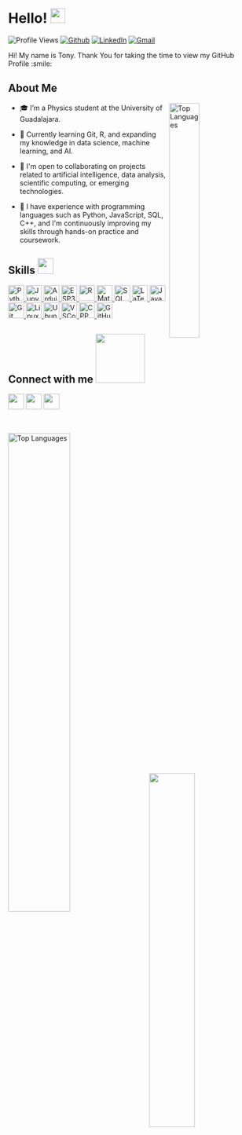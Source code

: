 <h1> Hello! <img src = "https://raw.githubusercontent.com/MartinHeinz/MartinHeinz/master/wave.gif" width = 30px> </h1>
<p align='center'>
</p>


![Profile Views](https://komarev.com/ghpvc/?username=Tonycode-MX&label=Profile%20Views&color=0e75b6&style=flat)
[![Github](https://img.shields.io/github/followers/Tonycode-MX?label=Follow&style=social)](https://github.com/Tonycode-MX)
[![LinkedIn](https://img.shields.io/badge/LinkedIn-blue?style=flat-square&logo=linkedin&logoColor=white)](https://www.linkedin.com/in/tonymartinezanalysis/)
[![Gmail](https://img.shields.io/badge/Gmail-luanrama5@gmail.com-red?style=flat-square&logo=gmail&logoColor=white)](mailto:luanrama5@gmail.com)

<div size='20px'> Hi! My name is Tony. Thank You for taking the time to view my GitHub Profile :smile: 
</div>

<h2> About Me </h2>

<img width="35%" align="right" alt="Top Languages" src="https://github-readme-stats.vercel.app/api?username=Tonycode-MX&show_icons=true&locale=en&count_private=true&hide_rank=true&custom_title=My%20GitHub%20Stats&disable_animations=true&theme=tokyonight" />

- 🎓 I’m a Physics student at the University of Guadalajara.

- 🌱 Currently learning Git, R, and expanding my knowledge in data science, machine learning, and AI.

- 🤝 I'm open to collaborating on projects related to artificial intelligence, data analysis, scientific computing, or emerging technologies.

- 💼 I have experience with programming languages such as Python, JavaScript, SQL, C++, and I'm continuously improving my skills through hands-on practice and coursework.

<h2> Skills <img src="https://media2.giphy.com/media/QssGEmpkyEOhBCb7e1/giphy.gif" width="32px"> </h2>

<a href="https://github.com/Tonycode-MX?tab=repositories&q=&type=&language=python&sort=">
  <img width="32px" src="https://raw.githubusercontent.com/rahulbanerjee26/githubAboutMeGenerator/main/icons/python.svg" alt="Python">
</a>

<a href="https://github.com/Tonycode-MX">
  <img width="32px" src="https://upload.wikimedia.org/wikipedia/commons/thumb/3/38/Jupyter_logo.svg/1200px-Jupyter_logo.svg.png" alt="Jupyter Notebooks">
</a>

<a href="https://github.com/Tonycode-MX">
  <img width="32px" src="https://github.com/rahulbanerjee26/githubProfileReadmeGenerator/blob/main/icons/arduino.svg" alt="Arduino">
</a>

<a href="https://github.com/Tonycode-MX">
  <img width="32px" src="https://cdn-images-1.medium.com/max/278/1*f5X-ZCG4vlJ7V5W7KPBicg@2x.png" alt="ESP32">
</a>

<a href="https://github.com/Tonycode-MX">
  <img width="32px" src="https://upload.wikimedia.org/wikipedia/commons/thumb/1/1b/R_logo.svg/1280px-R_logo.svg.png" alt="R">
</a>

<a href="https://github.com/Tonycode-MX">
  <img width="32px" src="https://upload.wikimedia.org/wikipedia/commons/thumb/2/21/Matlab_Logo.png/1200px-Matlab_Logo.png" alt="Matlab">
</a>

<a href="https://github.com/Tonycode-MX">
  <img width="32px" src="https://upload.wikimedia.org/wikipedia/commons/8/87/Sql_data_base_with_logo.png" alt="SQL">
</a>

<a href="https://github.com/Tonycode-MX">
  <img width="32px" src="https://www.emv.ovgu.de/emv_media/Layout/Logos/overleaf_og_logo-height-230-width-230.png" alt="LaTeX">
</a>

<a href="https://github.com/Tonycode-MX">
  <img width="32px" src="https://raw.githubusercontent.com/rahulbanerjee26/githubAboutMeGenerator/main/icons/javascript.svg" alt="JavaScript">
</a>

<a href="https://github.com/Tonycode-MX">
  <img width="32px" src="https://raw.githubusercontent.com/rahulbanerjee26/githubAboutMeGenerator/main/icons/git.svg" alt="Git">
</a>

<a href="https://github.com/Tonycode-MX">
  <img width="32px" src="https://raw.githubusercontent.com/rahulbanerjee26/githubAboutMeGenerator/main/icons/linux.svg" alt="Linux">
</a>

<a href="https://github.com/Tonycode-MX">
  <img width="32px" src="https://cdn-icons-png.flaticon.com/512/888/888879.png" alt="Ubuntu">
</a>

<a href="https://github.com/Tonycode-MX">
  <img width="32px" src="https://upload.wikimedia.org/wikipedia/commons/thumb/9/9a/Visual_Studio_Code_1.35_icon.svg/2048px-Visual_Studio_Code_1.35_icon.svg.png" alt="VSCode">
</a>

<a href="https://github.com/Tonycode-MX">
  <img width="32px" src="https://upload.wikimedia.org/wikipedia/commons/thumb/1/18/ISO_C%2B%2B_Logo.svg/1822px-ISO_C%2B%2B_Logo.svg.png" alt="CPP">
</a>



<a href="https://github.com/Tonycode-MX">
  <img width="32px" src="https://raw.githubusercontent.com/rahulbanerjee26/githubAboutMeGenerator/main/icons/github.svg" alt="GitHub">
</a>



<h2> Connect with me <img src='https://raw.githubusercontent.com/ShahriarShafin/ShahriarShafin/main/Assets/handshake.gif' width="100px"> </h2>
<a href = 'https://www.linkedin.com/in/tonymartinezanalysis/'> <img width = '32px' align= 'center' src="https://raw.githubusercontent.com/rahulbanerjee26/githubAboutMeGenerator/main/icons/linked-in-alt.svg"/></a> 
<a href = 'https://discord.com/users/itonycol'> <img width = '32px' align= 'center' src="https://raw.githubusercontent.com/rahulbanerjee26/githubAboutMeGenerator/main/icons/discord.svg"/></a>
<a href = 'https://www.github.com/Tonycode-MX'> <img width = '32px' align= 'center' src="https://raw.githubusercontent.com/rahulbanerjee26/githubAboutMeGenerator/main/icons/github.svg"/></a>


  
<br>
<br>
  <br>

<img width="50%" align="left" alt="Top Languages" src="https://github-readme-activity-graph.vercel.app/graph?username=Tonycode-MX&theme=tokyo-night" /> <img width="43%" align="right" src="https://github-readme-streak-stats.herokuapp.com/?user=Tonycode-MX&theme=tokyonight" />



<br>


